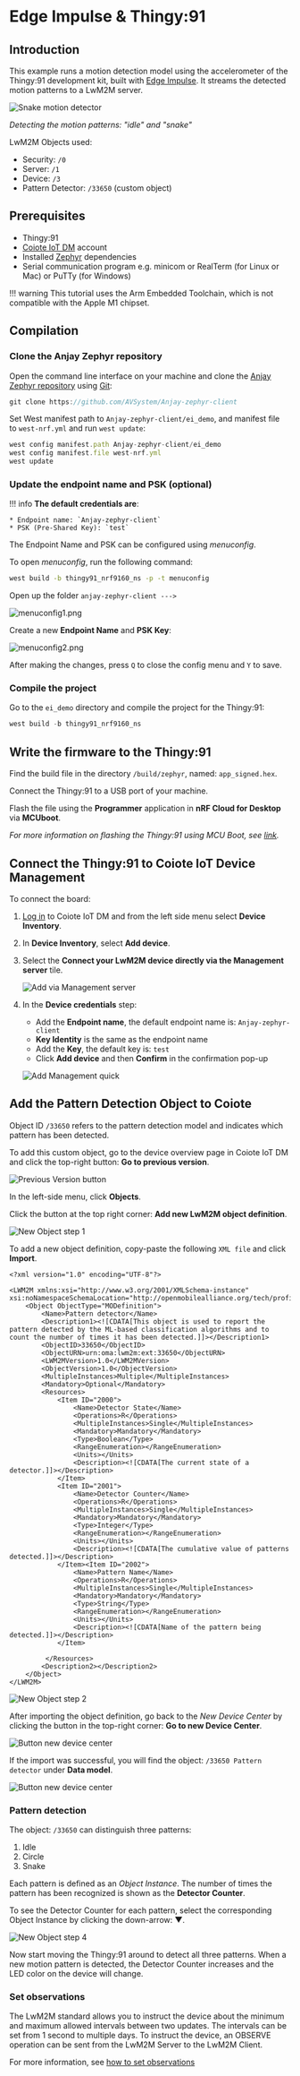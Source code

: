 # Edge Impulse & Thingy:91

## Introduction
This example runs a motion detection model using the accelerometer of the Thingy:91 development kit, built with <a href="https://www.edgeimpulse.com/" target="_blank">Edge Impulse</a>. It streams the detected motion patterns to a LwM2M server.

![Snake motion detector](images/thingy91-snake.gif)

*Detecting the motion patterns: "idle" and "snake"*

LwM2M Objects used:

- Security: `/0` 
- Server: `/1`
- Device: `/3`
- Pattern Detector: `/33650` (custom object)

## Prerequisites
- Thingy:91
- [Coiote IoT DM](https://eu.iot.avsystem.cloud/) account
- Installed <a href="https://docs.zephyrproject.org/latest/getting_started/index.html" target="_blank">Zephyr</a> dependencies
- Serial communication program e.g. minicom or RealTerm (for Linux or Mac) or PuTTy (for Windows)

!!! warning
    This tutorial uses the Arm Embedded Toolchain, which is not compatible with the Apple M1 chipset.

## Compilation

### Clone the Anjay Zephyr repository

Open the command line interface on your machine and clone the [Anjay Zephyr repository](https://github.com/AVSystem/Anjay-zephyr-client) using [Git](https://formulae.brew.sh/formula/git):

```jsx
git clone https://github.com/AVSystem/Anjay-zephyr-client
```

Set West manifest path to `Anjay-zephyr-client/ei_demo`, and manifest file to `west-nrf.yml` and run `west update`:

```jsx
west config manifest.path Anjay-zephyr-client/ei_demo
west config manifest.file west-nrf.yml
west update
```

### Update the endpoint name and PSK (optional)

!!! info
    **The default credentials are**:

    * Endpoint name: `Anjay-zephyr-client`
    * PSK (Pre-Shared Key): `test`

The Endpoint Name and PSK can be configured using *menuconfig*.

To open *menuconfig*, run the following command:
```bash
west build -b thingy91_nrf9160_ns -p -t menuconfig
```

Open up the folder `anjay-zephyr-client --->`

![menuconfig1.png](images/menuconfig_ei1.png)

Create a new **Endpoint Name** and **PSK Key**:

![menuconfig2.png](images/menuconfig_ei2.png)

After making the changes, press `Q` to close the config menu and `Y` to save.

### Compile the project

Go to the `ei_demo` directory and compile the project for the Thingy:91:

```jsx
west build -b thingy91_nrf9160_ns
```

## Write the firmware to the Thingy:91

Find the build file in the directory `/build/zephyr`, named: `app_signed.hex`.

Connect the Thingy:91 to a USB port of your machine.

Flash the file using the **Programmer** application in **nRF Cloud for Desktop** via **MCUboot**.

*For more information on flashing the Thingy:91 using MCU Boot, see <a href="https://developer.nordicsemi.com/nRF_Connect_SDK/doc/latest/nrf/ug_thingy91_gsg.html#program-the-nrf9160-sip-application" target="_blank">link</a>.*


## Connect the Thingy:91 to Coiote IoT Device Management

To connect the board:

1. [Log in](https://eu.iot.avsystem.cloud/) to Coiote IoT DM and from the left side menu select **Device Inventory**.
1. In **Device Inventory**, select **Add device**.
1. Select the **Connect your LwM2M device directly via the Management server** tile.
    
    ![Add via Management server](https://iotdevzone.avsystem.com/docs/LwM2M_Client/Nordic/images/mgmt_tile.png)

1. In the **Device credentials** step:
    - Add the **Endpoint name**, the default endpoint name is: `Anjay-zephyr-client`
    - **Key Identity** is the same as the endpoint name
    - Add the **Key**, the default key is: `test`
    - Click **Add device** and then **Confirm** in the confirmation pop-up

    ![Add Management quick](https://iotdevzone.avsystem.com/docs/LwM2M_Client/Nordic/images/add_mgmt_quick.png)


## Add the Pattern Detection Object to Coiote

Object ID `/33650` refers to the pattern detection model and indicates which pattern has been detected.

To add this custom object, go to the device overview page in Coiote IoT DM and click the top-right button: **Go to previous version**. 

![Previous Version button](images/previous-version2.png)

In the left-side menu, click **Objects**.

Click the button at the top right corner: **Add new LwM2M object definition**.

![New Object step 1](images/new_object1.png)

To add a new object definition, copy-paste the following `XML file` and click **Import**.

```
<?xml version="1.0" encoding="UTF-8"?>

<LWM2M xmlns:xsi="http://www.w3.org/2001/XMLSchema-instance" xsi:noNamespaceSchemaLocation="http://openmobilealliance.org/tech/profiles/LWM2M.xsd">
    <Object ObjectType="MODefinition">
        <Name>Pattern detector</Name>
        <Description1><![CDATA[This object is used to report the pattern detected by the ML-based classification algorithms and to count the number of times it has been detected.]]></Description1>
        <ObjectID>33650</ObjectID>
        <ObjectURN>urn:oma:lwm2m:ext:33650</ObjectURN>
        <LWM2MVersion>1.0</LWM2MVersion>
        <ObjectVersion>1.0</ObjectVersion>
        <MultipleInstances>Multiple</MultipleInstances>
        <Mandatory>Optional</Mandatory>
        <Resources>
            <Item ID="2000">
                <Name>Detector State</Name>
                <Operations>R</Operations>
                <MultipleInstances>Single</MultipleInstances>
                <Mandatory>Mandatory</Mandatory>
                <Type>Boolean</Type>
                <RangeEnumeration></RangeEnumeration>
                <Units></Units>
                <Description><![CDATA[The current state of a detector.]]></Description>
            </Item>
            <Item ID="2001">
                <Name>Detector Counter</Name>
                <Operations>R</Operations>
                <MultipleInstances>Single</MultipleInstances>
                <Mandatory>Mandatory</Mandatory>
                <Type>Integer</Type>
                <RangeEnumeration></RangeEnumeration>
                <Units></Units>
                <Description><![CDATA[The cumulative value of patterns detected.]]></Description>
            </Item><Item ID="2002">
                <Name>Pattern Name</Name>
                <Operations>R</Operations>
                <MultipleInstances>Single</MultipleInstances>
                <Mandatory>Mandatory</Mandatory>
                <Type>String</Type>
                <RangeEnumeration></RangeEnumeration>
                <Units></Units>
                <Description><![CDATA[Name of the pattern being detected.]]></Description>
            </Item>
			
         </Resources>
        <Description2></Description2>
    </Object>
</LWM2M>
```

![New Object step 2](images/new_object2.png)

After importing the object definition, go back to the *New Device Center* by clicking the button in the top-right corner: **Go to new Device Center**.

![Button new device center](images/new-device-center.png)

If the import was successful, you will find the object: `/33650 Pattern detector` under **Data model**.

![Button new device center](images/new_object4-data-model.png)


### Pattern detection

The object: `/33650` can distinguish three patterns:

1. Idle
1. Circle
1. Snake

Each pattern is defined as an *Object Instance*. The number of times the pattern has been recognized is shown as the **Detector Counter**.

To see the Detector Counter for each pattern, select the corresponding Object Instance by clicking the down-arrow: ▼.

![New Object step 4](images/new_object4-click.png)

Now start moving the Thingy:91 around to detect all three patterns. When a new motion pattern is detected, the Detector Counter increases and the LED color on the device will change.

### Set observations

The LwM2M standard allows you to instruct the device about the minimum and maximum allowed intervals between two updates. The intervals can be set from 1 second to multiple days. To instruct the device, an OBSERVE operation can be sent from the LwM2M Server to the LwM2M Client.

For more information, see [how to set observations](/Coiote_IoT_DM/User_Interface/Device_Center/#set-observation)